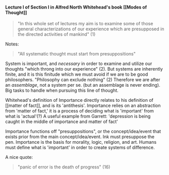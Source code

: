 #### Lecture I of Section I in Alfred North Whitehead's book [[Modes of Thought]]

> "In this whole set of lectures my aim is to examine some of those general characterizations of our experience which are presupposed in the directed activities of mankind" (1)

Notes:
> "All systematic thought must start from presuppositions"

System is important, and *necessary* in order to examine and utilize our thoughts "which throng into our experience" (2).
	But systems are inherently finite, and it is this finitude which we must avoid if we are to be good philosophers. "Philosophy can exclude nothing" (2)
		Therefore we are after an *assemblage*, not a system per se. (but an assemblage is never ending). Big tasks to handle when pursuing this line of thought. 

Whitehead's definition of Importance directly relates to his definition of [[matter of fact]], and is its 'antithesis'. Importance relies on an abstraction from 'matter of fact,' it is a process of deciding what is 'important' from what is 'actual'(?)
	A useful example from Garrett:
		'depression is being caught in the middle of importance and matter of fact'

Importance functions off "presuppositions", or the concept/idea/event that exists prior from the main concept/idea/event. Ink must presuppose the pen.
Importance is the basis for morality, logic, religion, and art. Humans must define what is 'important' in order to create systems of difference. 

A nice quote:
>"panic of error is the death of progress" (16)

